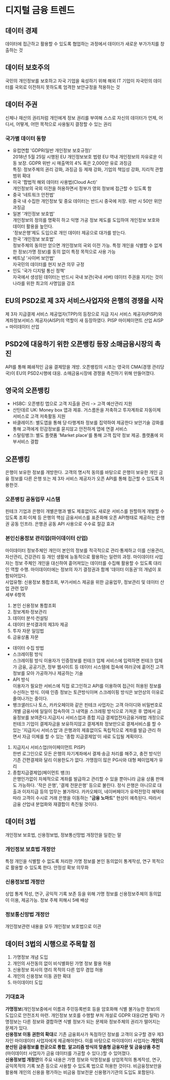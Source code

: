 # 디지털 금융 트렌드

## 데이터 경제

데이터에 접근하고 활용할 수 있도록 협업하는 과정에서 데이터가 새로운 부가가치를 창출하는 것

## 데이터 보호주의

국민의 개인정보를 보호하고 자국 기업을 육성하기 위해 해외 IT 기업이 자국민의 데이터를 국외로 이전하지 못하도록 엄격한 보안규정을 적용하는 것

## 데이터 주권

신체나 재산의 권리처럼 개인에게 정보 권리를 부여해 스스로 자신의 데이터가 언제, 어디서, 어떻게, 어떤 목적으로 사용될지 결정할 수 있는 권리

### 국가별 데이터 동향

-   유럽연합 'GDPR(일반 개인정보 보호규정)'  
    2018년 5월 25일 시행된 EU 개인정보보호 법령 EU 역내 개인정보의 자유로운 이동 보장. GDPR 위반 시 매출액의 4% 혹은 2,000만 유로 과징금  
    특징: 정보주체의 권리 강화, 과징금 등 제재 강화, 기업의 책임성 강화, 지리적 관할 범위 확대
-   미국 '합법적 해외 데이터 사용법(Cloud Act)'  
    개인정보의 국외 이전을 허용하면서 정부가 영외 정보에 접근할 수 있도록 함
-   중국 '네트워크 안전법'  
    중국 내 수집한 개인정보 및 중요 데이터는 반드시 중국에 저장. 위반 시 50만 위안 과징금
-   일본 '개인정보 보호법'  
    개인정보의 정의를 명확히 하고 익명 가공 정보 제도를 도입하여 개인정보 보호와 데이터 활용을 높인다.  
    '정보은행'제도 도입으로 개인 데이터 제공으로 대가를 받는다.
-   한국 '개인정보 보호법'  
    정보주체의 동의만 얻으면 개인정보의 국외 이전 가능. 특정 개인을 식별할 수 없게 한 정보(가명 정보)를 동의 없이 특정 목적으로 사용 가능
-   베트남 '사이버 보안법'  
    자국민의 데이터를 현지 보관 의무 규정
-   인도 '국가 디지털 통신 정책'  
    자국에서 생성된 데이터는 반드시 국내 보관(국내 서버) 데이터 주권을 지키는 것이 나라를 위한 최고의 사명임을 강조

## EU의 PSD2로 제 3자 서비스사업자와 은행의 경쟁을 시작

제 3자 지급결제 서비스 제공업자(TPP)의 등장으로 지급 지시 서비스 제공자(PISP)와 계좌정보서비스 제공자(AISP)의 역할이 새 등장하였다. PISP 마이페이먼트 산업 AISP = 마이데이터 산업

## PSD2에 대응하기 위한 오픈뱅킹 등장 소매금융시장의 촉진

API를 통해 폐쇄적인 금융 결제망을 개방. 오픈뱅킹의 시초는 영국의 CMA(경쟁 관리당국)이 EU의 PSD2시행에 대응. 소매금융시장에 경쟁을 촉진하기 위해 만들어졌다.

## 영국의 오픈뱅킹

-   HSBC: 오픈뱅킹 앱으로 고객 지출을 관리 -> 고객 예산관리 지원
-   산탄데르 UK: Money box 앱과 제휴. 거스름돈을 저축하고 투자계좌로 자동이체 서비스로 고객 저축활동 지원
-   바클레이즈: 별도앱을 통해 당·타행계좌 정보를 집약하여 제공한다 보안기술 강화를 통해 고객에게 민감정보를 묻지않고 안전하게 앱에 연결 서비스
-   스탈링뱅크: 별도 플랫폼 'Market place'를 통해 고객 집약 정보 제공. 플랫폼에 외부서비스 결합

## 오픈뱅킹

은행이 보유한 정보를 개방한다. 고객의 명시적 동의를 바탕으로 은행이 보유한 개인 금융 정보를 다른 은행 또는 제 3자 서비스 제공자가 오픈 API를 통해 접근할 수 있도록 허용한것.

### 오픈뱅킹 공동업무 시스템

핀테크 기업과 은행이 개별은행과 별도 제휴없이도 새로운 서비스를 원할하게 개발할 수 있도록 조회·이체 등 은행의 핵심 금융서비스를 표준화해 오픈 API형태로 제공하는 은행권 공동 인프라. 은행권 공동 API 사용으로 수수료 절감 효과

### 본인신용정보 관리업(마이데이터 산업)

마이데이터 정보주체인 개인이 본인의 정보를 적극적으로 관리·통제하고 이를 신용관리, 자산관리, 건강관리 등 개인 생활에 능동적으로 활용하는 일련의 과정. 마이데이터 사업자는 정보 주체인 개인을 대신하여 흩어져있는 데이터를 수집해 활용할 수 있도록 대리인 역할 수행. 마이데이터에는 정보의 자기 결정권과 함께 '데이터 이동권'의 개념이 포함되어있다.  
사업유형: 신용정보 통합조회, 부가서비스 제공을 위한 금융업무, 정보관리 및 데이터 산업 관련 업무  
세부 6항목

1.  본인 신용정보 통합조회
2.  정보계좌·정보관리
3.  데이터 분석·컨설팅
4.  데이터 분석결과의 제3자 제공
5.  투자 자문 일임법
6.  금융상품 자문

-   데이터 수집 방법
-   스크레이핑 방식  
    스크레이핑 방식 이용자가 인증정보를 핀테크 업체 서비스에 입력하면 핀테크 업체가 금융, 공공기관, 정부 웹사이트 등 데이터 시스템에 접속에 여러곳에 흩어진 고객정보를 모아 가공하거나 제공하는 기술
-   API 방식  
    이용자가 필요한 서비스에 직접 로그인하고 API를 이용하여 접근이 허용된 정보를 수신하는 방식. 이때 인증 정보는 토큰방식이며 스크레이핑 방식은 보안상의 이유로 줄여나가는 중이다.
-   뱅크샐러드나 토스, 카카오페이와 같은 핀테크 사업자는 고객 아이디와 비밀번호로 개별 금융사에 일일이 접속하여 그 내역을 스크레핑 방식으로 가져온 후 앱에서 금융정보를 보여준다.지급지시 서비스업과 종합 지급 결제업전자금융거래법 개정으로 핀테크 기업이 결제자금을 보유하지않고 결제계좌 정보만으로 결제서비스를 할 수 있는 '지급지시 서비스업'과 은행과의 제휴없이도 독립적으로 계좌를 발급·관리 하면서 자금 이체를 할 수 있는 '종합 지급결제업'이 새로 도입될 계획이다.

1.  지급지시 서비스업(마이페이먼트 PISP)  
    한번 로그인으로 모든 은행의 자기계좌에서 결제·송금 처리를 해주고, 충전 방식인 기존 간편결제와 달리 이용한도가 없다. 가맹점이 많은 PG사와 대형 페이업체가 유리
2.  종합지급결제업(페이먼트 뱅크)  
    은행인가없이 자체적으로 계좌를 발급하고 관리할 수 있을 뿐아니라 금융 상품 판매도 가능하다. '작은 은행', '결제 전문은행' 등으로 불린다. 정식 은행은 아니므로 대출과 이자지급 등의 업무는 불가하다. 카카오페이, 네이버페이가 유력전망각 혜택에 따라 고객이 수시로 거래 은행을 이동하는 "**금융 노마드**" 현상이 예측된다. 따라서 금융 산업내 분업화와 재결합이 촉진될 것이다.

## 데이터 3법

개인정보 보호법, 신용정보법, 정보통신망법 개정안을 일컫는 말

### 개인정보 보호법 개정안

특정 개인을 식별할 수 없도록 처리한 가명 정보를 본인 동의없이 통계작성, 연구 목적으로 활용할 수 있도록 한다. 안정성 확보 의무화

### 신용정보법 개정안

상업 통계 작성, 연구, 공익적 기록 보존 등을 위해 가명 정보를 신용정보주체의 동의없이 이용, 제공가능. 정보 주체 피해시 5배 배상

### 정보통신망법 개정안

개인정보관련 내용을 모두 개인정보 보호법으로 이관

## 데이터 3법의 시행으로 주목할 점

1.  가명정보 개념 도입
2.  개인의 사전동의 없이 비식별화된 가명 정보 활용 허용
3.  신용정보 회사의 영리 목적의 다른 업무 겸업 허용
4.  개인의 신용정보 이동 권한 확대
5.  마이데이터 도입

### 기대효과

**가명정보**(개인정보중에서 이름과 주민등록번호 등을 암호화해 식별 불가능한 정보)의 도입으로 안전조치 마련. 개인정보 보호를 수행할 부처 개설로 GDPR 대응(2번 탈락) 가명정보는 다른 정보와 결합하면 식별 정보가 되는 문제와 정보주체의 권리가 떨어지는 문제가 있다.  
**신용정보 이동 권한의 확대**로 기존 금융회사가 독점하던 정보를 고객이 요구할 경우 제3자인 마이데이터 사업자에게 제공해야한다. 이를 바탕으로 마이데이터 사업자는 **개인의 분산된 금융정보를 한곳으로 통합**, **알고리즘 방식의 맞춤형 금융자문 및 금융상품 추천**(마이데이터 사업자가 금융 데이터를 가공할 수 있다.)할 수 있어졌다.  
**신용정보법 개정안**의 주요 내용은 가명 정보와 익명정보를 상업목적의 통계작성, 연구, 공익목적의 기록 보존 등으로 사용할 수 있도록 법으로 허용한 것이다. 비금융정보만을 활용해 개인의 신용을 평가하는 비금융 정보전문 신용평가기관의 도입도 포함된다.
